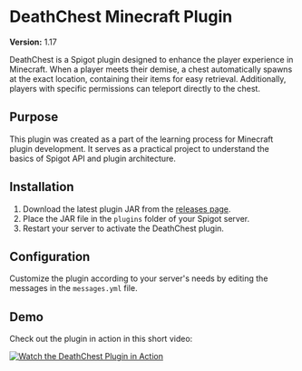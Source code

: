 # DeathChest Minecraft Plugin

**Version:** 1.17

DeathChest is a Spigot plugin designed to enhance the player experience in Minecraft. When a player meets their demise, a chest automatically spawns at the exact location, containing their items for easy retrieval. Additionally, players with specific permissions can teleport directly to the chest.

## Purpose

This plugin was created as a part of the learning process for Minecraft plugin development. It serves as a practical project to understand the basics of Spigot API and plugin architecture.

## Installation

1. Download the latest plugin JAR from the [releases page](https://github.com/PancakeTaste/DeathChest/releases).
2. Place the JAR file in the `plugins` folder of your Spigot server.
3. Restart your server to activate the DeathChest plugin.

## Configuration

Customize the plugin according to your server's needs by editing the messages in the `messages.yml` file.

## Demo

Check out the plugin in action in this short video:

[![Watch the DeathChest Plugin in Action](https://img.youtube.com/vi/VThV7WZ8rD8/0.jpg)](https://www.youtube.com/watch?v=VThV7WZ8rD8)
